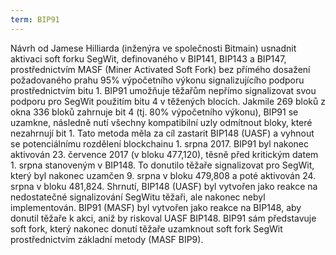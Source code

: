 ```yaml
---
term: BIP91
---
```


Návrh od Jamese Hilliarda (inženýra ve společnosti Bitmain) usnadnit aktivaci soft forku SegWit, definovaného v BIP141, BIP143 a BIP147, prostřednictvím MASF (Miner Activated Soft Fork) bez přímého dosažení požadovaného prahu 95% výpočetního výkonu signalizujícího podporu prostřednictvím bitu 1. BIP91 umožňuje těžařům nepřímo signalizovat svou podporu pro SegWit použitím bitu 4 v těžených blocích. Jakmile 269 bloků z okna 336 bloků zahrnuje bit 4 (tj. 80% výpočetního výkonu), BIP91 se uzamkne, následně nutí všechny kompatibilní uzly odmítnout bloky, které nezahrnují bit 1. Tato metoda měla za cíl zastarit BIP148 (UASF) a vyhnout se potenciálnímu rozdělení blockchainu 1. srpna 2017. BIP91 byl nakonec aktivován 23. července 2017 (v bloku 477,120), těsně před kritickým datem 1. srpna stanoveným v BIP148. To donutilo těžaře signalizovat pro SegWit, který byl nakonec uzamčen 9. srpna v bloku 479,808 a poté aktivován 24. srpna v bloku 481,824. Shrnutí, BIP148 (UASF) byl vytvořen jako reakce na nedostatečné signalizování SegWitu těžaři, ale nakonec nebyl implementován. BIP91 (MASF) byl vytvořen jako reakce na BIP148, aby donutil těžaře k akci, aniž by riskoval UASF BIP148. BIP91 sám představuje soft fork, který nakonec donutí těžaře uzamknout soft fork SegWit prostřednictvím základní metody (MASF BIP9).